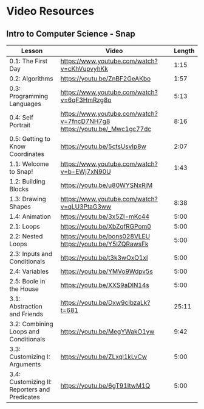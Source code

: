 # Video Resources

## Intro to Computer Science - Snap

| Lesson | Video | Length |
| --- | --- | -- |
| 0.1: The First Day | https://www.youtube.com/watch?v=cKhVupvyhKk | 1:15 |
| 0.2: Algorithms | https://youtu.be/ZnBF2GeAKbo | 1:57 |
| 0.3: Programming Languages | https://www.youtube.com/watch?v=6qF3HmRzg8o | 5:13 |
| 0.4: Self Portrait | https://www.youtube.com/watch?v=7fncD7NH7g8 https://youtu.be/_Mwc1gc77dc | 8:16 |
| 0.5: Getting to Know Coordinates | https://youtu.be/5ctsUsvIp8w | 2:07 |
| 1.1: Welcome to Snap!| https://www.youtube.com/watch?v=b-EWj7xN90U | 1:43 |
| 1.2: Building Blocks | https://youtu.be/u80WYSNxRjM |  |
| 1.3: Drawing Shapes | https://www.youtube.com/watch?v=qLU3PtaG3ww | 8:38 |
| 1.4: Animation |  https://youtu.be/3x5ZI-mKc44 | 5:00 |
| 2.1: Loops |  https://youtu.be/XbZqfRGPom0 | 5:00 |
| 2.2: Nested Loops | https://youtu.be/bons028VLEU  https://youtu.be/Y5lZQRawsFk | 5:00 |
| 2.3: Inputs and Conditionals | https://youtu.be/t3k3wOxO1xI | 5:00 |
| 2.4: Variables | https://youtu.be/YMVo9Wdpv5s | 5:00 |
| 2.5: Boole in the House |  https://youtu.be/XXS9aDlN14s | 5:00 |
| 3.1: Abstraction and Friends |  https://youtu.be/Dxw9cIbzaLk?t=681 |   25:11 |
| 3.2: Combining Loops and Conditionals |  https://youtu.be/MegYWakO1yw |  9:42 |
| 3.3: Customizing I: Arguments |  https://youtu.be/ZLxql1kLvCw |  5:00 |
| 3.4: Customizing II: Reporters and Predicates | https://youtu.be/6gT91ltwM1Q |  5:00 |
